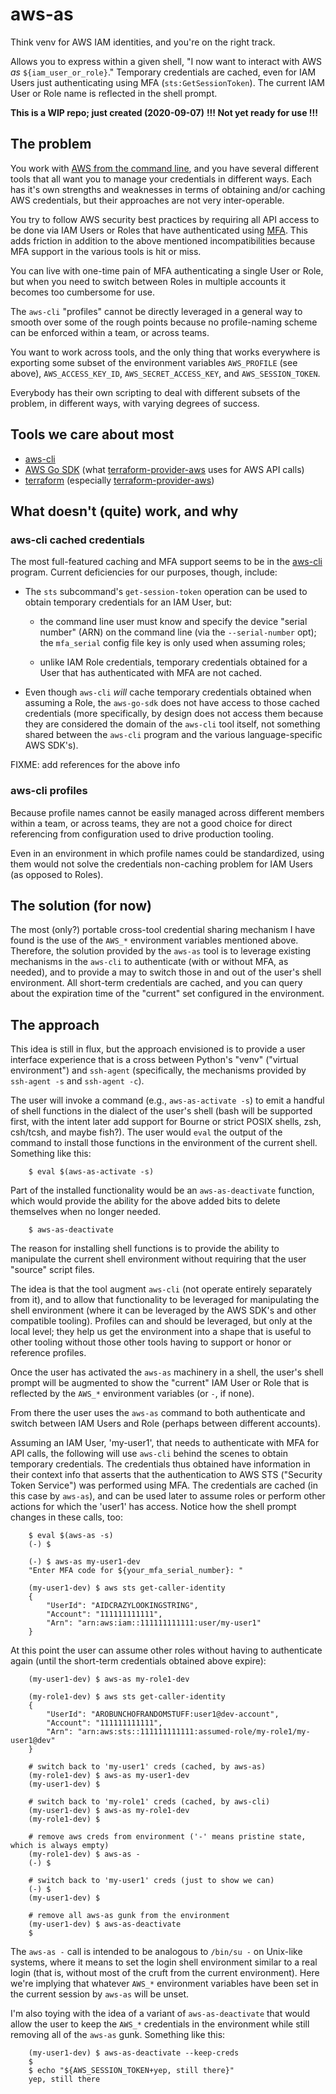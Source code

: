 # aws-as

Think venv for AWS IAM identities, and you're on the right track.

Allows you to express within a given shell, "I now want to interact with AWS
*as* `${iam_user_or_role}`." Temporary credentials are cached, even for IAM
Users just authenticating using MFA (`sts:GetSessionToken`). The current IAM
User or Role name is reflected in the shell prompt.


**This is a WIP repo; just created (2020-09-07)**
**!!! Not yet ready for use !!!**


## The problem

You work with [AWS from the command line][aws-cli-site], and you have several
different tools that all want you to manage your credentials in different
ways. Each has it's own strengths and weaknesses in terms of obtaining and/or
caching AWS credentials, but their approaches are not very inter-operable.

You try to follow AWS security best practices by requiring all API access to
be done via IAM Users or Roles that have authenticated using
[MFA][wikipedia-mfa]. This adds friction in addition to the above mentioned
incompatibilities because MFA support in the various tools is hit or miss.

You can live with one-time pain of MFA authenticating a single User or Role,
but when you need to switch between Roles in multiple accounts it becomes too
cumbersome for use.

The `aws-cli` "profiles" cannot be directly leveraged in a general way to
smooth over some of the rough points because no profile-naming scheme can be
enforced within a team, or across teams.

You want to work across tools, and the only thing that works everywhere is
exporting some subset of the environment variables `AWS_PROFILE` (see above),
`AWS_ACCESS_KEY_ID`, `AWS_SECRET_ACCESS_KEY`, and `AWS_SESSION_TOKEN`.

Everybody has their own scripting to deal with different subsets of the
problem, in different ways, with varying degrees of success.


## Tools we care about most

   * [aws-cli][aws-cli-gh]
   * [AWS Go SDK][aws-go-sdk-gh]  (what [terraform-provider-aws][tf-prov-aws-gh] uses for AWS API calls)
   * [terraform][terraform-gh]    (especially [terraform-provider-aws][tf-prov-aws-gh])


## What doesn't (quite) work, and why

### aws-cli cached credentials

The most full-featured caching and MFA support seems to be in the
[aws-cli][aws-cli-gh] program. Current deficiencies for our purposes, though,
include:

   * The `sts` subcommand's `get-session-token` operation can be used to
     obtain temporary credentials for an IAM User, but:

      * the command line user must know and specify the device "serial number"
        (ARN) on the command line (via the `--serial-number` opt); the
        `mfa_serial` config file key is only used when assuming roles;

      * unlike IAM Role credentials, temporary credentials obtained for a User
        that has authenticated with MFA are not cached.

   * Even though `aws-cli` *will* cache temporary credentials obtained when
     assuming a Role, the `aws-go-sdk` does not have access to those cached
     credentials (more specifically, by design does not access them because
     they are considered the domain of the `aws-cli` tool itself, not
     something shared between the `aws-cli` program and the various
     language-specific AWS SDK's).

FIXME: add references for the above info


### aws-cli profiles

Because profile names cannot be easily managed across different members within
a team, or across teams, they are not a good choice for direct referencing
from configuration used to drive production tooling.

Even in an environment in which profile names could be standardized, using
them would not solve the credentials non-caching problem for IAM Users (as
opposed to Roles).


## The solution (for now)

The most (only?) portable cross-tool credential sharing mechanism I have found
is the use of the `AWS_*` environment variables mentioned above. Therefore,
the solution provided by the `aws-as` tool is to leverage existing mechanisms
in the `aws-cli` to authenticate (with or without MFA, as needed), and to
provide a may to switch those in and out of the user's shell environment. All
short-term credentials are cached, and you can query about the expiration time
of the "current" set configured in the environment.


## The approach

This idea is still in flux, but the approach envisioned is to provide a user
interface experience that is a cross between Python's "venv" ("virtual
environment") and `ssh-agent` (specifically, the mechanisms provided by
`ssh-agent -s` and `ssh-agent -c`).

The user will invoke a command (e.g., `aws-as-activate -s`) to emit a handful
of shell functions in the dialect of the user's shell (bash will be supported
first, with the intent later add support for Bourne or strict POSIX shells,
zsh, csh/tcsh, and maybe fish?). The user would `eval` the output of the
command to install those functions in the environment of the current
shell. Something like this:

```
    $ eval $(aws-as-activate -s)
```

Part of the installed functionality would be an `aws-as-deactivate` function,
which would provide the ability for the above added bits to delete themselves
when no longer needed.

```
    $ aws-as-deactivate
```

The reason for installing shell functions is to provide the ability to
manipulate the current shell environment without requiring that the user
"source" script files.

The idea is that the tool augment `aws-cli` (not operate entirely separately
from it), and to allow that functionality to be leveraged for manipulating the
shell environment (where it can be leveraged by the AWS SDK's and other
compatible tooling). Profiles can and should be leveraged, but only at the
local level; they help us get the environment into a shape that is useful to
other tooling without those other tools having to support or honor or
reference profiles.

Once the user has activated the `aws-as` machinery in a shell, the user's
shell prompt will be augmented to show the "current" IAM User or Role that is
reflected by the `AWS_*` environment variables (or `-`, if none).

From there the user uses the `aws-as` command to both authenticate and switch
between IAM Users and Role (perhaps between different accounts).

Assuming an IAM User, 'my-user1', that needs to authenticate with MFA for API
calls, the following will use `aws-cli` behind the scenes to obtain temporary
credentials. The credentials thus obtained have information in their context
info that asserts that the authentication to AWS STS ("Security Token
Service") was performed using MFA. The credentials are cached (in this case by
`aws-as`), and can be used later to assume roles or perform other actions for
which the 'user1' has access. Notice how the shell prompt changes in these
calls, too:

```
    $ eval $(aws-as -s)
    (-) $

    (-) $ aws-as my-user1-dev
    "Enter MFA code for ${your_mfa_serial_number}: "

    (my-user1-dev) $ aws sts get-caller-identity
    {
        "UserId": "AIDCRAZYLOOKINGSTRING",
        "Account": "111111111111",
        "Arn": "arn:aws:iam::111111111111:user/my-user1"
    }
```

At this point the user can assume other roles without having to authenticate
again (until the short-term credentials obtained above expire):
```
    (my-user1-dev) $ aws-as my-role1-dev

    (my-role1-dev) $ aws sts get-caller-identity
    {
        "UserId": "AROBUNCHOFRANDOMSTUFF:user1@dev-account",
        "Account": "111111111111",
        "Arn": "arn:aws:sts::111111111111:assumed-role/my-role1/my-user1@dev"
    }

    # switch back to 'my-user1' creds (cached, by aws-as)
    (my-role1-dev) $ aws-as my-user1-dev
    (my-user1-dev) $

    # switch back to 'my-role1' creds (cached, by aws-cli)
    (my-user1-dev) $ aws-as my-role1-dev
    (my-role1-dev) $

    # remove aws creds from environment ('-' means pristine state, which is always empty)
    (my-role1-dev) $ aws-as -
    (-) $

    # switch back to 'my-user1' creds (just to show we can)
    (-) $
    (my-user1-dev) $

    # remove all aws-as gunk from the environment
    (my-user1-dev) $ aws-as-deactivate
    $
```

The `aws-as -` call is intended to be analogous to `/bin/su -` on Unix-like
systems, where it means to set the login shell environment similar to a real
login (that is, without most of the cruft from the current environment). Here
we're implying that whatever `AWS_*` environment variables have been set in
the current session by `aws-as` will be unset.

I'm also toying with the idea of a variant of `aws-as-deactivate` that would
allow the user to keep the `AWS_*` credentials in the environment while still
removing all of the `aws-as` gunk. Something like this:

```
    (my-user1-dev) $ aws-as-deactivate --keep-creds
    $
    $ echo "${AWS_SESSION_TOKEN+yep, still there}"
    yep, still there
```


[Aws-cli-gh]:     https://github.com/aws/aws-cli          "GitHub repo: aws/aws-cli"
[aws-cli-site]:   https://aws.amazon.com/cli/             "AWS command line interface"
[aws-go-sdk-gh]:  https://github.com/aws/aws-go-sdk       "GitHub repo: aws/aws-go-sdk"
[terraform-gh]:   https://github.com/hashicorp/terraform  "GitHub repo: hashicorp/terraform"

[tf-prov-aws-gh]:  https://github.com/terraform-providers/terraform-provider-aws  "GitHub repo: terraform-providers/terraform-provider-aws"
[wikipedia-mfa]:   https://en.wikipedia.org/wiki/Multi-factor_authentication      "wikipedia.org: Multi-factor authentication"
